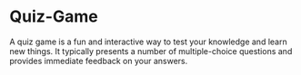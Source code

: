 # Quiz-Game
A quiz game is a fun and interactive way to test your knowledge and learn new things. It typically presents a number of multiple-choice questions and provides immediate feedback on your answers.
